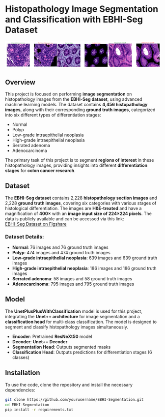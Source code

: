 # Histopathology Image Segmentation and Classification with EBHI-Seg Dataset

![Outcome](ebhi_visualization.png)

## Overview

This project is focused on performing **image segmentation** on histopathology images from the **EBHI-Seg dataset**, using advanced machine learning models. The dataset contains **4,456 histopathology images**, along with their corresponding **ground truth images**, categorized into six different types of differentiation stages:  
- Normal  
- Polyp  
- Low-grade intraepithelial neoplasia  
- High-grade intraepithelial neoplasia  
- Serrated adenoma  
- Adenocarcinoma  

The primary task of this project is to segment **regions of interest** in these histopathology images, providing insights into different **differentiation stages** for **colon cancer research**.

## Dataset

The **EBHI-Seg dataset** contains 2,228 **histopathology section images** and 2,228 **ground truth images**, covering six categories with various stages of histological differentiation. The images are **H&E-treated** and have a magnification of **400×** with an **image input size of 224×224 pixels**. The data is publicly available and can be accessed via this link:  
[EBHI-Seg Dataset on Figshare](https://figshare.com/articles/dataset/EBHI-SEG/21540159/1)

### Dataset Details:
- **Normal**: 76 images and 76 ground truth images
- **Polyp**: 474 images and 474 ground truth images
- **Low-grade intraepithelial neoplasia**: 639 images and 639 ground truth images
- **High-grade intraepithelial neoplasia**: 186 images and 186 ground truth images
- **Serrated adenoma**: 58 images and 58 ground truth images
- **Adenocarcinoma**: 795 images and 795 ground truth images

## Model

The **UnetPlusPlusWithClassification** model is used for this project, integrating the **Unet++ architecture** for image segmentation and a **classification head** for multi-class classification. The model is designed to segment and classify histopathology images simultaneously. 

- **Encoder**: Pretrained **ResNeXt50** model  
- **Decoder**: **Unet++ Decoder**  
- **Segmentation Head**: Outputs segmented masks  
- **Classification Head**: Outputs predictions for differentiation stages (6 classes)  

## Installation

To use the code, clone the repository and install the necessary dependencies:

```bash
git clone https://github.com/yourusername/EBHI-Segmentation.git
cd EBHI-Segmentation
pip install -r requirements.txt
